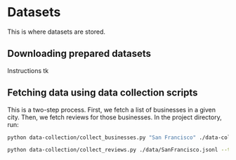 # Datasets

This is where datasets are stored.

## Downloading prepared datasets
Instructions tk

## Fetching data using data collection scripts
This is a two-step process. First, we fetch a list of businesses in a given
city. Then, we fetch reviews for those businesses. In the project directory,
run:

```sh
python data-collection/collect_businesses.py "San Francisco" ./data-collection/shapefiles/CityBoundaries.shp --topk=-1 --outfile=./data/SanFrancisco.jsonl

python data-collection/collect_reviews.py ./data/SanFrancisco.jsonl --topk=20 --num-restaurants=-1 --outfile=./data/SanFrancisco_Reviews.jsonl
```
